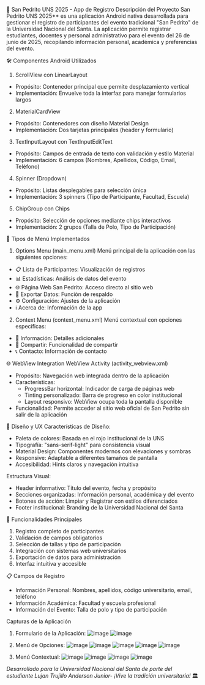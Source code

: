 🎉 San Pedrito UNS 2025 - App de Registro
Descripción del Proyecto
San Pedrito UNS 2025** es una aplicación Android nativa desarrollada para gestionar el registro de participantes del evento tradicional "San Pedrito" de la Universidad Nacional del Santa. La aplicación permite registrar estudiantes, docentes y personal administrativo para el evento del 26 de junio de 2025, recopilando información personal, académica y preferencias del evento.

🛠️ Componentes Android Utilizados
1. ScrollView con LinearLayout
- Propósito: Contenedor principal que permite desplazamiento vertical
- Implementación: Envuelve toda la interfaz para manejar formularios largos
  
2. MaterialCardView
- Propósito: Contenedores con diseño Material Design
- Implementación: Dos tarjetas principales (header y formulario)

3. TextInputLayout con TextInputEditText
- Propósito: Campos de entrada de texto con validación y estilo Material
- Implementación: 6 campos (Nombres, Apellidos, Código, Email, Teléfono)
  
4. Spinner (Dropdown)
- Propósito: Listas desplegables para selección única
- Implementación: 3 spinners (Tipo de Participante, Facultad, Escuela)

5. ChipGroup con Chips
- Propósito: Selección de opciones mediante chips interactivos
- Implementación: 2 grupos (Talla de Polo, Tipo de Participación)
  
📱 Tipos de Menú Implementados
1) Options Menu (main_menu.xml)
Menú principal de la aplicación con las siguientes opciones:
- 📋 Lista de Participantes: Visualización de registros
- 📊 Estadísticas: Análisis de datos del evento
- 🌐 Página Web San Pedrito: Acceso directo al sitio web
- 💾 Exportar Datos: Función de respaldo
- ⚙️ Configuración: Ajustes de la aplicación
- ℹ️ Acerca de: Información de la app

2) Context Menu (context_menu.xml)
Menú contextual con opciones específicas:
- 📝 Información: Detalles adicionales
- 🔗 Compartir: Funcionalidad de compartir
- 📞 Contacto: Información de contacto

🌐 WebView Integration
WebView Activity (activity_webview.xml)
- Propósito: Navegación web integrada dentro de la aplicación
- Características:
  - ProgressBar horizontal: Indicador de carga de páginas web
  - Tinting personalizado: Barra de progreso en color institucional
  - Layout responsivo: WebView ocupa toda la pantalla disponible
- Funcionalidad: Permite acceder al sitio web oficial de San Pedrito sin salir de la aplicación

🎨 Diseño y UX
Características de Diseño:
- Paleta de colores: Basada en el rojo institucional de la UNS
- Tipografía: "sans-serif-light" para consistencia visual
- Material Design: Componentes modernos con elevaciones y sombras
- Responsive: Adaptable a diferentes tamaños de pantalla
- Accesibilidad: Hints claros y navegación intuitiva

Estructura Visual:
- Header informativo: Título del evento, fecha y propósito
- Secciones organizadas: Información personal, académica y del evento
- Botones de acción: Limpiar y Registrar con estilos diferenciados
- Footer institucional: Branding de la Universidad Nacional del Santa

🚀 Funcionalidades Principales
1. Registro completo de participantes
2. Validación de campos obligatorios
3. Selección de tallas y tipo de participación
4. Integración con sistemas web universitarios
5. Exportación de datos para administración
6. Interfaz intuitiva y accesible

📋 Campos de Registro
- Información Personal: Nombres, apellidos, código universitario, email, teléfono
- Información Académica: Facultad y escuela profesional
- Información del Evento: Talla de polo y tipo de participación

Capturas de la Aplicación
1) Formulario de la Aplicación:
![image](https://github.com/user-attachments/assets/28760d9e-770d-41cb-8525-f3d4d8fa0f95)
![image](https://github.com/user-attachments/assets/58e9c0e4-bfc7-47e3-80ab-88ddc601765a)

2) Menú de Opciones:
![image](https://github.com/user-attachments/assets/9797c994-ae74-4bb7-b46d-52c235da9f51)
![image](https://github.com/user-attachments/assets/0a753b63-6095-469a-b2e6-66af67b2760d)
![image](https://github.com/user-attachments/assets/6b5a2333-a89c-4300-b186-fc42f19e18be)
![image](https://github.com/user-attachments/assets/b9a0ebfe-d769-43b7-90e3-b6ffab13869f)
![image](https://github.com/user-attachments/assets/efbfc2cb-3356-4cea-b2e1-3584be8090c7)

3) Menú Contextual:
![image](https://github.com/user-attachments/assets/f894d452-97f0-4215-b10b-14e7ff6edb23)
![image](https://github.com/user-attachments/assets/4ba4ac43-b8ea-4ecb-ac10-a86c0ee6efa0)
![image](https://github.com/user-attachments/assets/a86ec94b-0a31-4794-b725-6eea34564243)
![image](https://github.com/user-attachments/assets/c41c3c49-7037-408d-8f13-05665fb9d773)


*Desarrollado para la Universidad Nacional del Santa de parte del estudiante Lujan Trujillo Anderson Junior- ¡Vive la tradición universitaria!* 🏛️
